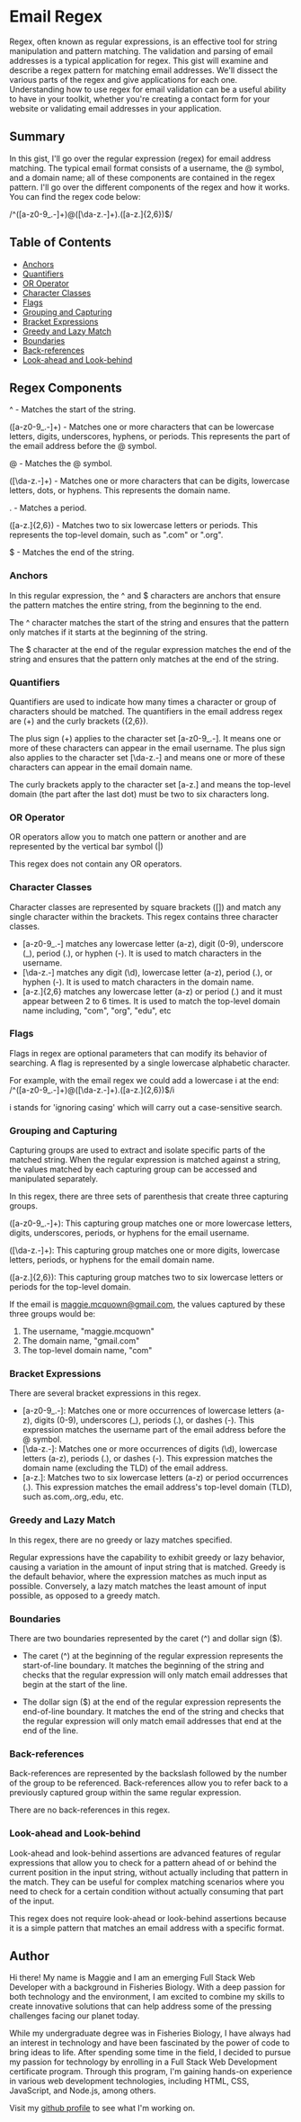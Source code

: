 # Email Regex

Regex, often known as regular expressions, is an effective tool for string manipulation and pattern matching. The validation and parsing of email addresses is a typical application for regex. This gist will examine and describe a regex pattern for matching email addresses. We'll dissect the various parts of the regex and give applications for each one. Understanding how to use regex for email validation can be a useful ability to have in your toolkit, whether you're creating a contact form for your website or validating email addresses in your application.

## Summary

In this gist, I'll go over the regular expression (regex) for email address matching. The typical email format consists of a username, the @ symbol, and a domain name; all of these components are contained in the regex pattern. I'll go over the different components of the regex and how it works. You can find the regex code below:

/^([a-z0-9_\.-]+)@([\da-z\.-]+)\.([a-z\.]{2,6})$/ 

## Table of Contents

- [Anchors](#anchors)
- [Quantifiers](#quantifiers)
- [OR Operator](#or-operator)
- [Character Classes](#character-classes)
- [Flags](#flags)
- [Grouping and Capturing](#grouping-and-capturing)
- [Bracket Expressions](#bracket-expressions)
- [Greedy and Lazy Match](#greedy-and-lazy-match)
- [Boundaries](#boundaries)
- [Back-references](#back-references)
- [Look-ahead and Look-behind](#look-ahead-and-look-behind)

## Regex Components

^ - Matches the start of the string.

([a-z0-9_\.-]+) - Matches one or more characters that can be lowercase letters, digits, underscores, hyphens, or periods. This represents the part of the email address before the @ symbol.

@ - Matches the @ symbol.

([\da-z\.-]+) - Matches one or more characters that can be digits, lowercase letters, dots, or hyphens. This represents the domain name.

\. - Matches a period.

([a-z\.]{2,6}) - Matches two to six lowercase letters or periods. This represents the top-level domain, such as ".com" or ".org".

$ - Matches the end of the string.

### Anchors

In this regular expression, the ^ and $ characters are anchors that ensure the pattern matches the entire string, from the beginning to the end. 

The ^ character matches the start of the string and ensures that the pattern only matches if it starts at the beginning of the string.

The $ character at the end of the regular expression matches the end of the string and ensures that the pattern only matches at the end of the string.

### Quantifiers

Quantifiers are used to indicate how many times a character or group of characters should be matched. The quantifiers in the email address regex are (+) and the curly brackets ({2,6}).

The plus sign (+) applies to the character set [a-z0-9_.-]. It means one or more of these characters can appear in the email username. The plus sign also applies to the character set [\da-z\.-] and means one or more of these characters can appear in the email domain name.

The curly brackets apply to the character set [a-z\.] and means the top-level domain (the part after the last dot) must be two to six characters long.

### OR Operator

OR operators allow you to match one pattern or another and are represented by the vertical bar symbol (|)

This regex does not contain any OR operators.

### Character Classes

Character classes are represented by square brackets ([]) and match any single character within the brackets. This regex contains three character classes.

* [a-z0-9_.-] matches any lowercase letter (a-z), digit (0-9), underscore (_), period (.), or hyphen (-). It is used to match characters in the username.
* [\da-z.-] matches any digit (\d), lowercase letter (a-z), period (.), or hyphen (-). It is used to match characters in the domain name.
* [a-z.]{2,6} matches any lowercase letter (a-z) or period (.) and it must appear between 2 to 6 times. It is used to match the top-level domain name including, "com", "org", "edu", etc

### Flags

Flags in regex are optional parameters that can modify its behavior of searching. A flag is represented by a single lowercase alphabetic character.

For example, with the email regex we could add a lowercase i at the end: /^([a-z0-9_\.-]+)@([\da-z\.-]+)\.([a-z\.]{2,6})$/i

i stands for 'ignoring casing' which will carry out a case-sensitive search. 

### Grouping and Capturing

Capturing groups are used to extract and isolate specific parts of the matched string. When the regular expression is matched against a string, the values matched by each capturing group can be accessed and manipulated separately.

In this regex, there are three sets of parenthesis that create three capturing groups. 

([a-z0-9_.-]+): This capturing group matches one or more lowercase letters, digits, underscores, periods, or hyphens for the email username.

([\da-z.-]+): This capturing group matches one or more digits, lowercase letters, periods, or hyphens for the email domain name.

([a-z.]{2,6}): This capturing group matches two to six lowercase letters or periods for the top-level domain.

If the email is maggie.mcquown@gmail.com, the values captured by these three groups would be:

1. The username, "maggie.mcquown"
2. The domain name, "gmail.com"
3. The top-level domain name, "com"

### Bracket Expressions

There are several bracket expressions in this regex.

* [a-z0-9_.-]: Matches one or more occurrences of lowercase letters (a-z), digits (0-9), underscores (_), periods (.), or dashes (-). This expression matches the username part of the email address before the @ symbol.
* [\da-z.-]: Matches one or more occurrences of digits (\d), lowercase letters (a-z), periods (.), or dashes (-). This expression matches the domain name (excluding the TLD) of the email address.
* [a-z.]: Matches two to six lowercase letters (a-z) or period occurrences (.). This expression matches the email address's top-level domain (TLD), such as.com,.org,.edu, etc.

### Greedy and Lazy Match

In this regex, there are no greedy or lazy matches specified. 

Regular expressions have the capability to exhibit greedy or lazy behavior, causing a variation in the amount of input string that is matched. Greedy is the default behavior, where the expression matches as much input as possible. Conversely, a lazy match matches the least amount of input possible, as opposed to a greedy match.

### Boundaries

There are two boundaries represented by the caret (^) and dollar sign ($).

* The caret (^) at the beginning of the regular expression represents the start-of-line boundary. It matches the beginning of the string and checks that the regular expression will only match email addresses that begin at the start of the line.

* The dollar sign ($) at the end of the regular expression represents the end-of-line boundary. It matches the end of the string and checks that the regular expression will only match email addresses that end at the end of the line.

### Back-references

Back-references are represented by the backslash followed by the number of the group to be referenced. Back-references allow you to refer back to a previously captured group within the same regular expression.

There are no back-references in this regex. 

### Look-ahead and Look-behind

Look-ahead and look-behind assertions are advanced features of regular expressions that allow you to check for a pattern ahead of or behind the current position in the input string, without actually including that pattern in the match. They can be useful for complex matching scenarios where you need to check for a certain condition without actually consuming that part of the input.

This regex does not require look-ahead or look-behind assertions because it is a simple pattern that matches an email address with a specific format. 

## Author

Hi there! My name is Maggie and I am an emerging Full Stack Web Developer with a background in Fisheries Biology. With a deep passion for both technology and the environment, I am excited to combine my skills to create innovative solutions that can help address some of the pressing challenges facing our planet today.

While my undergraduate degree was in Fisheries Biology, I have always had an interest in technology and have been fascinated by the power of code to bring ideas to life. After spending some time in the field, I decided to pursue my passion for technology by enrolling in a Full Stack Web Development certificate program. Through this program, I'm gaining hands-on experience in various web development technologies, including HTML, CSS, JavaScript, and Node.js, among others.

 Visit my [github profile](https://github.com/mcquo011) to see what I'm working on.
